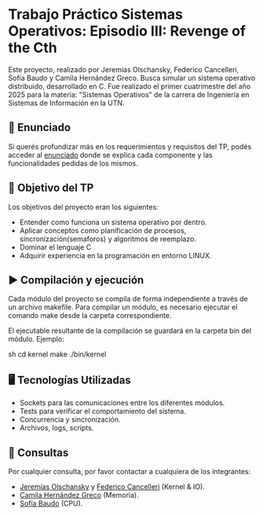 # Trabajo Práctico Sistemas Operativos: Episodio III: Revenge of the Cth

Este proyecto, realizado por Jeremias Olschansky, Federico Cancelleri, Sofía Baudo y Camila Hernández Greco. Busca simular un sistema operativo distribuido, desarrollado en C. Fue realizado el primer cuatrimestre del año 2025 para la materia: "Sistemas Operativos" de la carrera de Ingeniería en Sistemas de Información en la UTN. 

## 📖 Enunciado

Si querés profundizar más en los requerimientos y requisitos del TP, podés acceder al [enunciado](https://docs.google.com/document/d/1HC9Zi-kpn8jI_egJGEZe77wUCbSkwSw9Ygqqs7m_-is/edit?tab=t.0) donde se explica cada componente y las funcionalidades pedidas de los mismos. 

## 🎯 Objetivo del TP
Los objetivos del proyecto eran los siguientes: 
- Entender como funciona un sistema operativo por dentro.
- Aplicar conceptos como planificación de procesos, sincronización(semaforos) y algoritmos de reemplazo.
- Dominar el lenguaje C
- Adquirir experiencia en la programación en entorno LINUX.

## ▶ Compilación y ejecución

Cada módulo del proyecto se compila de forma independiente a través de un
archivo makefile. Para compilar un módulo, es necesario ejecutar el comando
make desde la carpeta correspondiente.

El ejecutable resultante de la compilación se guardará en la carpeta bin del
módulo. Ejemplo:

sh
cd kernel
make
./bin/kernel

## 🖥 Tecnologías Utilizadas
- Sockets para las comunicaciones entre los diferentes módulos.
- Tests para verificar el comportamiento del sistema.
- Concurrencia y sincronización.
- Archivos, logs, scripts.

## 📩 Consultas
Por cualquier consulta, por favor contactar a cualquiera de los integrantes: 
- [Jeremías Olschansky](https://github.com/JeremiasOlschansky) y [Federico Cancelleri](https://github.com/fcancelleri) (Kernel & IO).
- [Camila Hernández Greco](https://github.com/chernandezgreco) (Memoria).
- [Sofía Baudo](https://github.com/SofiaBaudo) (CPU).
